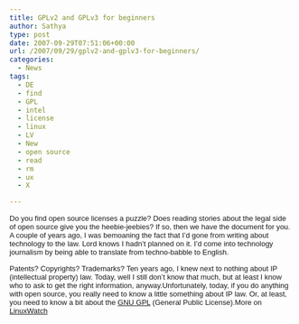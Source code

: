 ```yaml
---
title: GPLv2 and GPLv3 for beginners
author: Sathya
type: post
date: 2007-09-29T07:51:06+00:00
url: /2007/09/29/gplv2-and-gplv3-for-beginners/
categories:
  - News
tags:
  - DE
  - find
  - GPL
  - intel
  - license
  - linux
  - LV
  - New
  - open source
  - read
  - rm
  - ux
  - X

---
```

<font size="2"><font face="Arial">Do you find open source licenses a puzzle? Does reading stories about the legal side of open source give you the heebie-jeebies? If so, then we have the document for you.</font><br /> <font face="Arial"> A couple of years ago, I was bemoaning the fact that I&#8217;d gone from writing about technology to the law. Lord knows I hadn&#8217;t planned on it. I&#8217;d come into technology journalism by being able to translate from techno-babble to English.</font></p> 

<p>
  <font face="Arial">Patents? Copyrights? Trademarks? Ten years ago, I knew next to nothing about IP (intellectual property) law. Today, well I still don&#8217;t know that much, but at least I know who to ask to get the right information, anyway.</font><font face="Arial">Unfortunately, today, if you do anything with open source, you really need to know a little something about IP law. Or, at least, you need to know a bit about the <a href="http://www.gnu.org/copyleft/gpl.html" target="new">GNU GPL</a> (General Public License).</font><font face="Arial"><font face="Arial">More on <a href="http://www.linux-watch.com/news/NS8508141327.html">LinuxWatch</a></font><font face="Arial"> </font></font></font>
</p>